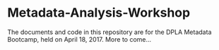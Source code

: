 # Metadata-Analysis-Workshop
The documents and code in this repository are for the DPLA Metadata Bootcamp, held on April 18, 2017. More to come...
